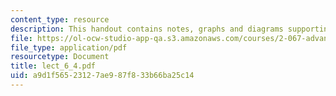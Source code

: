```yaml
---
content_type: resource
description: This handout contains notes, graphs and diagrams supporting this lecture.
file: https://ol-ocw-studio-app-qa.s3.amazonaws.com/courses/2-067-advanced-structural-dynamics-and-acoustics-13-811-spring-2004/a9d1f56523127ae987f833b66ba25c14_lect_6_4.pdf
file_type: application/pdf
resourcetype: Document
title: lect_6_4.pdf
uid: a9d1f565-2312-7ae9-87f8-33b66ba25c14
---
```

